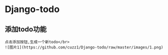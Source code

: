 # Django-todo

## 添加todo功能
    点击添加按钮,生成一个新todo</br>
    ![图片1](https://github.com/cuzz1/Django-todo/raw/master/images/1.png)